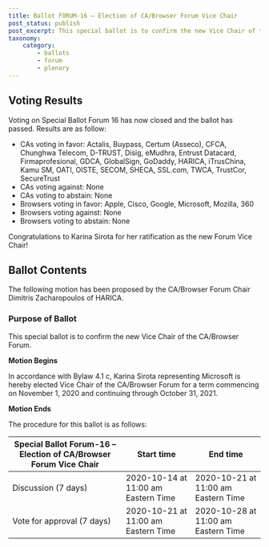 ```yaml
---
title: Ballot FORUM-16 – Election of CA/Browser Forum Vice Chair
post_status: publish
post_excerpt: This special ballot is to confirm the new Vice Chair of the CA/Browser Forum.
taxonomy:
    category: 
        - ballots
        - forum
        - plenary
---
```


## Voting Results ##

Voting on Special Ballot Forum 16 has now closed and the ballot has passed. Results are as follow:

* CAs voting in favor: Actalis, Buypass, Certum (Asseco), CFCA, Chunghwa Telecom, D-TRUST, Disig, eMudhra, Entrust Datacard, Firmaprofesional, GDCA, GlobalSign, GoDaddy, HARICA, iTrusChina, Kamu SM, OATI, OISTE, SECOM, SHECA, SSL.com, TWCA, TrustCor, SecureTrust
* CAs voting against: None
* CAs voting to abstain: None
* Browsers voting in favor: Apple, Cisco, Google, Microsoft, Mozilla, 360
* Browsers voting against: None
* Browsers voting to abstain: None

Congratulations to Karina Sirota for her ratification as the new Forum Vice Chair!

## Ballot Contents ##

The following motion has been proposed by the CA/Browser Forum Chair Dimitris Zacharopoulos of HARICA.

### Purpose of Ballot ###

This special ballot is to confirm the new Vice Chair of the CA/Browser Forum.

**Motion Begins**

In accordance with Bylaw 4.1 c, Karina Sirota representing Microsoft is hereby elected Vice Chair of the CA/Browser Forum for a term commencing on November 1, 2020 and continuing through October 31, 2021.

**Motion Ends**

The procedure for this ballot is as follows:

Special Ballot Forum-16 – Election of CA/Browser Forum Vice Chair | Start time | End time
------------------------------------------------------------------|------------|---------
Discussion (7 days) | 2020-10-14 at 11:00 am Eastern Time | 2020-10-21 at 11:00 am Eastern Time
Vote for approval (7 days) | 2020-10-21 at 11:00 am Eastern Time | 2020-10-28 at 11:00 am Eastern Time
